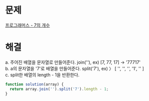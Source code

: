 # 문제

[프로그래머스 - 7의 개수](https://school.programmers.co.kr/learn/courses/30/lessons/120912)

# 해결

a. 주어진 배열을 문자열로 만들어준다. join(''), ex) [7, 77, 17] -> '77717'  
b. a의 문자열을 '7'로 배열을 만들어준다. split('7'), ex) 〉 [ '', '', '', '1', '' ]  
c. split한 배열의 length - 1을 반환한다.

```js
function solution(array) {
  return array.join('').split('7').length - 1;
}
```

